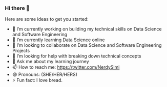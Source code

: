 ### Hi there 👋



Here are some ideas to get you started:

- 🔭 I’m currently working on building my technical skills on Data Science and Software Engineering
- 🌱 I’m currently learning Data Science online
- 👯 I’m looking to collaborate on Data Science and Software Engineering Projects
- 🤔 I’m looking for help with breaking down technical concepts
- 💬 Ask me about my learning journey
- 📫 How to reach me: https://twitter.com/NerdySimi
- 😄 Pronouns: (SHE/HER/HERS)
- ⚡ Fun fact: I love bread.

